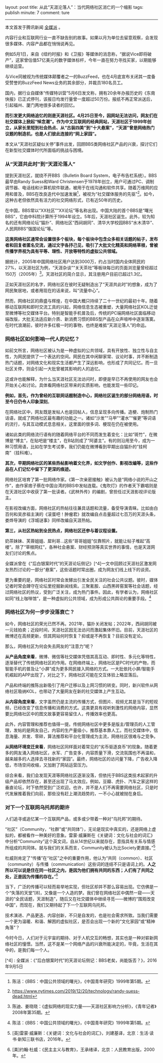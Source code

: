 layout: post
title: 从此“天涯沦落人”：当代网络社区消亡的一个缩影
tags: publish
minute: 7
comment: ture

---

本文首发于腾讯新闻 [全媒派](https://mp.weixin.qq.com/s?src=11&timestamp=1683891292&ver=4524&signature=20Mbllrry9OJsb5dMjAaCwpxq8-R5CupjpBuJ8h1VoYz-VCFhLCCa7-2UNgGFC-fyZHLPhCewyx2zd4IZWeusqFDMe*8ai8orhkCA8*TrDryiE2GSiQXEoHRk32Qz*P8&new=1) 。

内容行业和互联网行业一直不缺告别的故事。如果以月为单位去留意观察，会发现很多媒体、内容产品都在悄悄说再见。

例如5月1日，来自《纽约时报》和《卫报》等媒体的消息称，“据说Vice即将破产”，这家曾估值57亿美元的数字媒体标杆，今年一直在努力寻找买家，以期能够继续运营。

与Vice同被视为传统媒体颠覆者之一的BuzzFeed，也在4月底宣布关闭其一度备受赞誉的BuzzFeed News业务的其余部分，并裁员180名员工。

国内，据行业自媒体“传媒特训营”5月6日发文称，拥有20余年办报历史的《东南快报》已正式停刊，该报日均发行量曾一度超过50万份。报纸不再正常派送后，引起福州、厦门两地很多读者的回忆。

**而引发更大网络追忆的则是天涯社区。‍4月25日至今，因网站无法访问，网友们在社交媒体上掀起“悼念潮”。作为中文互联网的经典网站，天涯社区于1999年创立，从家长里短到社会热点、从“古装四美”到“十大悬案”，“天涯”曾是网络热门议题的制造机，也是人们彼此连接的“网上家园”。**

本文从“天涯社区疑似关停”事件出发，回顾BBS类网络社区产品的兴衰，探讨它们在新型社交媒体时代所面临的挑战与困境。

### 从“天涯共此时”到“天涯沦落人”

提到天涯社区，就绕不开BBS（Bulletin Board System，电子布告栏系统）。BBS最早由Randy Suess和Ward Christensen于1978年创立，用户可通过PC、调制调节器、电话线和计算机软件联通，被用于在线沟通和软件共享。随着万维网的应用和普及，BBS在改良迭代中加速发展[^1]，被视为“社交媒体服务的先驱”[^2]。如今，这种古老但依然具有活力的社交网络形式，已有近50年的历史。

在中国，BBS常以“XX社区”“XX论坛”等名称出现。中国大陆的首个BBS是“曙光BBS”，它由中科院计算所于1994年设立。5年后，天涯社区诞生。此外，较为知名的还有网络论坛“猫扑”、网络社区“西祠胡同”、清华大学校园BBS“水木清华”、人民网BBS“强国论坛”等。

**这类网络社区通常会设置很多个板块，每个板块中包含众多相关话题的帖子，发布者和回复者匿名交流，通过文字各抒己见，吸引了大批文化精英和网络草根，曾被传播学界视为具有平等、理性、开放等特性的虚拟公共领域。**

据统计，2005年中国网络社区用户达到3000万，约占当时国内全体网民的27%，以天涯社区为例，“天涯杂谈”“关天茶社”等板块每日的页面浏览量曾经超过150万（2005年）[^3]。天涯社区的简介显示，其注册用户目前已超过1.3亿。

正如天涯社区的名字，网络社区在彼时无疑制造出了“天涯共此时”的想象，成为了网民聚居地，或者用现在的话来说，叫“流量中心”。

然而，网络社区的鼎盛与辉煌，在中国大概只持续了二十一世纪的最初十年。随着移动互联网和即时交流工具的兴起，网络信息生态被重塑，大量网络社区KOL迁徙至微博等社交媒体平台。特别是智能手机普及后，传统的PC端网络社区面临移动端改版，大批无法适应新介质、新消费习惯的BBS型产品在众声喧哗中逐渐落寞。在时代浪潮前，彼时许多红极一时的事物，也终是难抵“天涯沦落人”的命运。

### 网络社区如何影响一代人的记忆？

如前文所言，网络社区被认为是一种虚拟的公共领域，具有开放性、独立性与自主性，为网民提供了一个表达的空间。网民在其中闲聊家常、议论时事，并不断制造热门话题，对网络文化和现实生活都产生了深远影响，也形成了共同记忆。而一旦社区关停，则会引起一大批曾被其影响的人的追忆。

这或许也能解释，为什么当天涯社区无法访问时，即便是早已不再使用的网友也会开始关心和讨论。具体看网络社区带来的实质影响，也能发现一些印记。

**例如，首先，作为曾经的互联网话题制造中心，网络社区诞生的部分网络用语，时至今日仍令人印象深刻**。

在网络社区中，网友既是发帖人也是回帖人，信息呈现多向传播。造梗、炮制热门话语，就成了网络社区最有趣的功能之一。诸如“沙发”“马甲”“灌水”“催更”等词语的流行，与其互动模式息息相关。这里面的很多词、梗现在仍在被使用。

诸如此类的网络流行语有的随着网络平台的不同而发生着变化：比如“斑竹”，在微博是“博主”，在贴吧是“楼主”，在B站则成了“阿婆主”。有的则沿用至今，成为一种习惯用语，比如在学生考试季，我们仍能在微博看到早期出自猫扑的“挂柯南”（挂科难）。

**其次，早期网络社区的某些热帖影响着文化界，如文学创作、影视改编等，这些作品在人们记忆中留下了更深的痕迹。**

网络社区培育了第一批网络作家。《第一次亲密接触》被认为是“网络小说的开山之作”，由作家痞子蔡在中国台湾的BBS中发帖连载。《鬼吹灯》的作者天下霸唱则是在天涯社区中收获了第一批读者。《武林外传》的编剧，曾担任过天涯影视评论版主。

在影视改编方面，网络社区的热帖往往兼具话题和流量，备受导演青睐。比如由白百何和吴彦祖主演的《滚蛋吧！肿瘤君》就改编自点击量超过七百万的天涯头条，娄烨导演的《浮城谜事》同样改编自天涯热帖。

**第三，从社区热帖到全民热点，网络社区还参与着议程设置。**

奶茶妹妹、芙蓉姐姐、犀利哥...这些“哥哥姐姐”仅靠照片，就能让帖子堆起“高楼”。除了“草根网红”，各种社会悬案、财经预测等真实世界的事情，也是天涯网友们讨论的焦点。

全媒派曾在《“后白银案时代”的天涯论坛侧记》[^4]一文中回顾过天涯社区激发网友热烈讨论的一部分“悬案”，这些话题时常出圈，成为网友们线上线下的谈资。

更为重要的是，网络社区时常会发酵出引发全民关注的社会公共议题。彼时，媒体记者时常会蹲守在论坛里挖掘新闻线索。三聚氰胺、山西黑砖窑案等社会话题，经过网络社区的热议，受到广泛关注，成为热门事件。因此，有学者认为，网络社区如同“线上咖啡馆”，是一种虚拟的公共领域，成为形成公共舆论的重要手段。[^5]

### 网络社区为何一步步没落衰亡？

如今，网络社区的荣光已然不再。2021年，猫扑关闭发帖；2022年，西祠胡同被一元钱拍卖；近段时间，天涯社区因无法访问而激起集体怀旧。目前，天涯社区的微博还在高频更新，但其网站何时恢复？抑或是不再恢复？目前没有定论。

那么，网络社区为何会失去网友的“注意力”呢？

**从产品角度来看**，微博、微信等社交媒体凭借其高互动、即时性、多元化等特性，逐渐替代了传统网络社区的作用。在网络终端上，网络社区是PC时代的产物，而智能手机的普及让“小屏”成为更多网民接入网络的方式。一大批依托小屏/智能手机崛起的APP出现了，对比之下，网络社区可能在交互体验上略显落后。

产品和终端的推陈出新吸引了用户迁移以及上网习惯的转变。同时，新兴软件从网络社区吸纳KOL，也带动了大量网友在新的社交媒体上产生互动。

**从内容角度来看**，文字虽然仍是主流的传播方式，但图片、视频尤其是当下的短视频，已经改变了信息传播和消费的方式。这类更具有视听刺激性的网络内容，显然要比网络社区中的图文故事更容易留住人，传播效率也更高。

此外，内容管理和推荐也值得一提。传统网络社区中更多是版主/管理员的人工管理，发帖的是网友自己，内容的生产量级小，推荐基本靠人工。而社交媒体中，信息海量、并发、零碎，算法推荐和平台化管理成为主流，网络社区很难与之竞争。

**从网络环境变迁来看**，网络社区同样面对着常见的“劣币驱逐良币”的现象。随着更多的网友涌入网络社区，水军、广告变多，内容质量下滑，交流氛围也不再温和，越来越多的人选择去寻找新的“家园”。最终，网络社区的访问量下降，广告收入降低，市场空间收缩，又加剧了网站运营压力。

综合来看，我们会发现天涯等网络社区逐渐没落，但依托于BBS这类技术起家的升级产品却依然存在，甚至还出现了马太效应。例如，豆瓣、虎扑、汽车之家这样的垂直论坛，时下依然受到广泛欢迎。也许，并不是人们不再需要网络社区，只是时代发展推着我们向前，那些没有赶上潮流趋势的，一不小心就被抛在身后。

### 对下一个互联网乌托邦的期许

人们追寻或追忆某一个互联网产品，或多或少带着一种对“乌托邦”的期待。

“社区”（Community，“社群”或“共同体”），无论是现实中真实的，还是网络上虚拟的，都被看作一种美好的意象。雷蒙·威廉斯在《关键词：文化与社会的词汇》中分析“Community”这个英文词，自从14世纪以来就存在，意指具有关系与情感所组成的共同体。就与我们的关系而言，Community被认为比Society更直接。”[^6]

杜威则肯定了“传播”在“社区”之中的重要作用，他认为“共同（common）、社区（community）与传播（communication）这些词的连结不只是语词上的。**人之所以可以说是住在同一社区之内，是因为他们拥有共同的东西；人们有了共同之处，正是因为传播的存在。**”[^7]

当下，广泛的传播可以轻而易举地实现，但社区却并不那么容易出现。它仿佛是一个“失落的天堂”[8]，又像是一个人造的梦。我们曾在网络社区中偶然一窥——天涯的“全民话题，天涯制造”，随后又在社交媒体中继续寻觅——微博的“围观改变中国”，而现在，我们又期待起了下一个互联网乌托邦。

技术演进、产品更迭、内容创新，不只是自发的，也是社会需求所致。当我们需要一个更为温暖、和谐、解困的虚拟社区，是否会出现一个新的“文化家园”或“精神角落”？

今时今日，人们对于元宇宙的期待、对于人机交互的畅想，其实也是一种对崭新网络社区的憧憬。当然，这不是某一个网络产品的兴衰所能决定的，毕竟，生活在其中的，是我们每一个人。



[^1]: 陈洁：《BBS：中国公共领域的曙光》，《中国青年研究》1999年第5期。
[^2]:  https://www.nytimes.com/2019/12/20/technology/randy-suess-dead.html
[^3]:  陈迪、姜晓晓：《虚拟网络的现实力量——天涯社区影响力分析》，《青年记者》2008年第35期。

[^4] : 全媒派：《“后白银案时代”的天涯论坛侧记：BBS老矣，尚能饭否？》，2016年9月5日

[^5]:  陈洁：《BBS：中国公共领域的曙光》，《中国青年研究》1999年第5期。
[^6]: [英]雷蒙·威廉斯：《关键词：文化与社会的词汇》，刘建基译，北京：生活·读书·新知三联书店，2016年。
[^7]:[美]约翰·杜威：《民主主义与教育》，王承绪译，北京：人民教育出版，2000年。
[^8]:[英]齐格蒙特·鲍曼：《共同体》，欧阳景根译，南京：江苏人民出版社，2003年。
